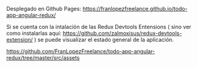 Desplegado en Github Pages:
  https://franlopezfreelance.github.io/todo-app-angular-redux/

Si se cuenta con la intalación de las Redux Devtools Entensions ( sino ver como instalarlas aquí: https://github.com/zalmoxisus/redux-devtools-extension/ ) se puede visualizar el estado general de la aplicación.


https://github.com/FranLopezFreelance/todo-app-angular-redux/tree/master/src/assets
